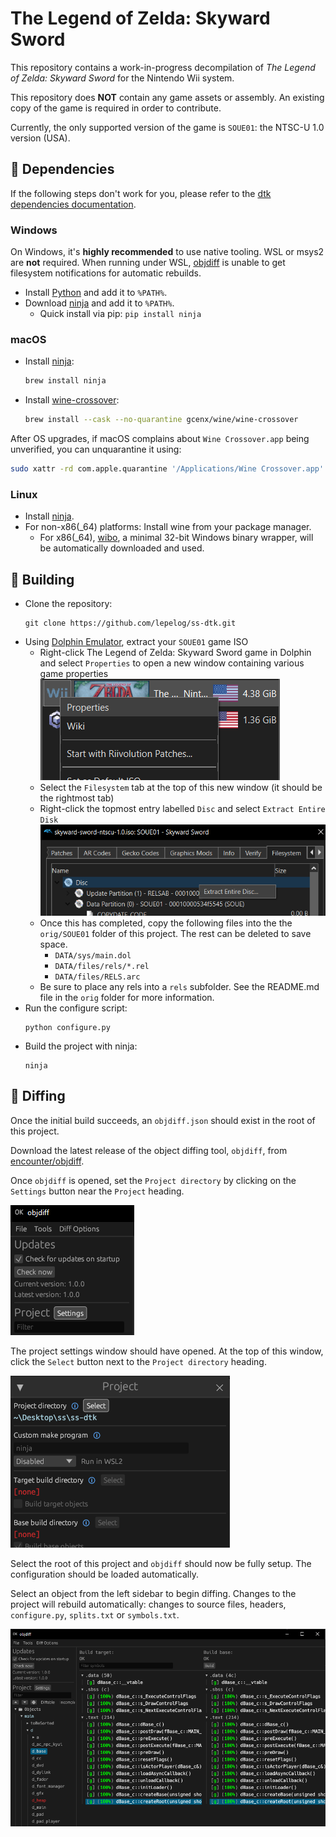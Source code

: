 # The Legend of Zelda: Skyward Sword

This repository contains a work-in-progress decompilation of *The Legend of Zelda: Skyward Sword*
for the Nintendo Wii system.

This repository does **NOT** contain any game assets or assembly. An existing copy of the game is
required in order to contribute.

Currently, the only supported version of the game is `SOUE01`: the NTSC-U 1.0 version (USA).

## 🔗 Dependencies

If the following steps don't work for you, please refer to the
[dtk dependencies documentation](https://github.com/encounter/dtk-template/blob/main/docs/dependencies.md).

### Windows

On Windows, it's **highly recommended** to use native tooling. WSL or msys2 are **not** required.
When running under WSL, [objdiff](https://github.com/encounter/objdiff) is unable to get filesystem
notifications for automatic rebuilds.

- Install [Python](https://www.python.org/downloads/) and add it to `%PATH%`.
- Download [ninja](https://github.com/ninja-build/ninja/releases) and add it to `%PATH%`.
  - Quick install via pip: `pip install ninja`

### macOS

- Install [ninja](https://github.com/ninja-build/ninja/wiki/Pre-built-Ninja-packages):

  ```sh
  brew install ninja
  ```

- Install [wine-crossover](https://github.com/Gcenx/homebrew-wine):

  ```sh
  brew install --cask --no-quarantine gcenx/wine/wine-crossover
  ```

After OS upgrades, if macOS complains about `Wine Crossover.app` being unverified, you can
unquarantine it using:

  ```sh
  sudo xattr -rd com.apple.quarantine '/Applications/Wine Crossover.app'
  ```

### Linux

- Install [ninja](https://github.com/ninja-build/ninja/wiki/Pre-built-Ninja-packages).
- For non-x86(_64) platforms: Install wine from your package manager.
  - For x86(_64), [wibo](https://github.com/decompals/wibo), a minimal 32-bit Windows binary
    wrapper, will be automatically downloaded and used.

## 🔧 Building

- Clone the repository:
  ```
  git clone https://github.com/lepelog/ss-dtk.git
  ```
- Using [Dolphin Emulator](https://dolphin-emu.org/), extract your `SOUE01` game ISO
  - Right-click The Legend of Zelda: Skyward Sword game in Dolphin and select `Properties` to open
    a new window containing various game properties
![The Legend of Zelda: Skyward Sword is selected in the Dolphin Emulator. The "right-click" context menu has been opened and the "Properties" option is highlighted.](assets/dolphin-game-properties.png)
  - Select the `Filesystem` tab at the top of this new window (it should be the rightmost tab)
  - Right-click the topmost entry labelled `Disc` and select `Extract Entire Disk`
![The Legend of Zelda: Skyward Sword's properties window in Dolphin with the "Filesystem" tab open. The entry named "Disc" is selected and the "right-click" context menu has been opened with the "Extract Entire Disc..." option highlighted.](assets/dolphin-extract-entire-disc.png)
  - Once this has completed, copy the following files into the the `orig/SOUE01` folder of this
    project. The rest can be deleted to save space.
    - `DATA/sys/main.dol`
    - `DATA/files/rels/*.rel`
    - `DATA/files/RELS.arc`
  - Be sure to place any rels into a `rels` subfolder. See the README.md file in the `orig` folder
    for more information.
- Run the configure script:
  ```
  python configure.py
  ```
- Build the project with ninja:
  ```
  ninja
  ```

## 🔬 Diffing

Once the initial build succeeds, an `objdiff.json` should exist in the root of this project.

Download the latest release of the object diffing tool, `objdiff`, from
[encounter/objdiff](https://github.com/encounter/objdiff).

Once `objdiff` is opened, set the `Project directory` by clicking on the `Settings` button near the
`Project` heading.

![The top-right of the "objdiff" program with the "Settings" button highlighted next to the "Project" heading.](assets/objdiff-project-settings.png)

The project settings window should have opened. At the top of this window, click the `Select`
button next to the `Project directory` heading.

![The top of the project settings window with the "Select" button highlighted next to the "Project directory" heading.](assets/objdiff-project-directory.png)

Select the root of this project and `objdiff` should now be fully setup. The configuration should be loaded automatically.

Select an object from the left sidebar to begin diffing. Changes to the project will rebuild automatically: changes to source files, headers, `configure.py`, `splits.txt` or `symbols.txt`.

![An example of the "objdiff" program showing the diff of the "d_base" file from this project.](assets/objdiff-example.png)
